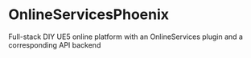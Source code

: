# OnlineServicesPhoenix
Full-stack DIY UE5 online platform with an OnlineServices plugin and a corresponding API backend
